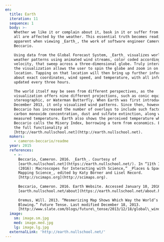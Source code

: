 ```yaml
---
en:
  title: Earth
  iteration: 11
  sequence: 1
  body: >-
    Whether we like it or complain about it, bask in it or suffer from it, we
    all are affected by the weather. This essential truth becomes readily
    apparent when viewing _Earth_, the work of software engineer Cameron
    Beccario.  
      
    Using data from the Global Forecast System, _Earth_ visualizes worldwide
    weather patterns using animated wind streams, color coded according to
    velocity, that sweep across a three-dimensional globe. Truly interactive,
    the visualization allows the user to spin the globe and zoom in on a desired
    location. Tapping on that location will then bring up further information
    about exact coordinates, wind speed, and temperature, with all information
    updated every three hours.  
      
    The world itself may be seen from different perspectives, as the
    visualization offers nine different projections, such as conic equidistant,
    stereographic, or Waterman Butterfly. When Earth was first introduced in
    December 2013, it only visualized wind patterns. Since then, however,
    Beccario has increased the number of overlays to include such factors as
    carbon monoxide concentration, dust and sulfate extinction, along with the
    measured temperature. Earth also shows the perceived temperature which
    Beccario calls the Misery Index, borrowing a term from economics. Explore
    the full functionality at
    [http://earth.nullschool.net](http://earth.nullschool.net).
  makers:
    - cameron-beccario/readme
  year: 2015
  references:
    - >-
      Beccario, Cameron. 2016. _Earth_. Courtesy of
      [earth.nullschool.net](https://earth.nullschool.net/). In “11th Iteration
      (2016): Macroscopes for Interacting with Science,” _Places & Spaces:
      Mapping Science_, edited by Katy Börner and Lisel Record.
      [http://scimaps.org](http://scimaps.org).  
        
      Beccario, Cameron. 2016. Earth Website. Accessed January 10, 2016.
      [earth.nullschool.net/about](https://earth.nullschool.net/about.html).  
        
      Oremus, Will. 2013. “Mesmerizing Map Shows Which Way the World’s Winds Are
      Blowing.” Future Tense. Last modified December 18, 2013.
      [http://www.slate.com/blogs/future\_tense/2013/12/18/global\_wind\_map\_cameron\_baccario\_s\_visualization\_of\_world\_weather\_patterns.html](http://www.slate.com/blogs/future_tense/2013/12/18/global_wind_map_cameron_baccario_s_visualization_of_world_weather_patterns.html).
  image:
    sm: image.sm.jpg
    med: image.med.jpg
    lg: image.lg.jpg
  externalLink: 'http://earth.nullschool.net/'
---
```

